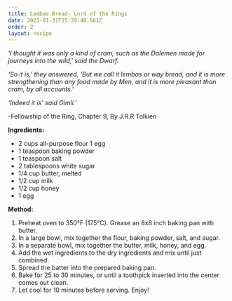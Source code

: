 ```yaml
---
title: Lembas Bread- Lord of the Rings
date: 2023-01-31T15:39:48.561Z
order: 2
layout: recipe
---
```

*'I thought it was only a kind of cram, such as the Dalemen made for journeys into the wild,' said the Dwarf*[](http://www.thetolkienwiki.org/wiki.cgi?Dwarf)*.*

*'So it is,' they answered, 'But we call it lembas or way bread, and it is more strengthening than any food made by Men*[](http://www.thetolkienwiki.org/wiki.cgi?Men)*, and it is more pleasant than cram, by all accounts.'*

*'Indeed it is' said Gimli.'*[](http://www.thetolkienwiki.org/wiki.cgi?Gimli)

\-Fellowship of the Ring, Chapter 9, By J.R.R Tolkien 

**Ingredients:**

* 2 cups all-purpose flour  1 egg
* 1 teaspoon baking powder
* 1 teaspoon salt 
* 2 tablespoons white sugar
* 1/4 cup butter, melted 
* 1/2 cup milk
* 1/2 cup honey
* 1 egg

**Method:**

1. Preheat oven to 350°F (175°C). Grease an 8x8 inch baking pan with butter.
2. In a large bowl, mix together the flour, baking powder, salt, and sugar.
3. In a separate bowl, mix together the butter, milk, honey, and egg.
4. Add the wet ingredients to the dry ingredients and mix until just combined.
5. Spread the batter into the prepared baking pan.
6. Bake for 25 to 30 minutes, or until a toothpick inserted into the center comes out clean.
7. Let cool for 10 minutes before serving. Enjoy!